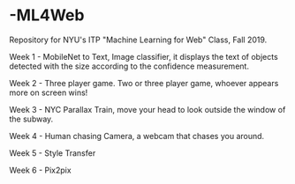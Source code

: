 # -ML4Web
Repository for NYU's ITP "Machine Learning for Web" Class, Fall 2019. 


Week 1 - MobileNet to Text, Image classifier, it displays the text of objects detected with the size according to the confidence measurement.


Week 2 - Three player game. Two or three player game, whoever appears more on screen wins!


Week 3 -  NYC Parallax Train, move your head to look outside the window of the subway.


Week 4 - Human chasing Camera, a webcam that chases you around. 


Week 5 - Style Transfer


Week 6 - Pix2pix
